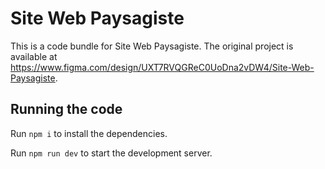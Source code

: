 
  # Site Web Paysagiste

  This is a code bundle for Site Web Paysagiste. The original project is available at https://www.figma.com/design/UXT7RVQGReC0UoDna2vDW4/Site-Web-Paysagiste.

  ## Running the code

  Run `npm i` to install the dependencies.

  Run `npm run dev` to start the development server.
  